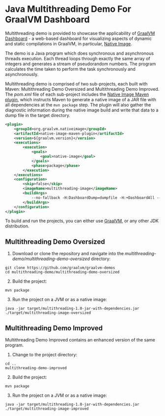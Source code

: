 # Java Multithreading Demo For GraalVM Dashboard

Multithreading demo is provided to showcase the applicability of [GraalVM Dashboard](https://www.graalvm.org/docs/tools/dashboard/) - a web-based dashboard for visualizing aspects of dynamic and static compilations in GraalVM, in particular, [Native Image](https://www.graalvm.org/reference-manual/native-image/).

The demo is a Java program which does synchronous and asynchronous threads execution.
Each thread loops through exactly the same array of integers and generates a stream of pseudorandom numbers.
The program calculates the time taken to perform the task synchronously and asynchronously.

Multithreading demo is comprised of two sub-projects, each built with Maven: Multithreading Demo Oversized and Multithreading Demo Improved.
The _pom.xml_ file of each sub-project includes the [Native Image Maven plugin](https://www.graalvm.org/reference-manual/native-image/NativeImageMavenPlugin/), which instructs Maven to generate a native image of a JAR file with all dependencies at the `mvn package` step.
The plugin will also gather the diagnostic information during the native image build and write that data to a dump file in the target directory.

```xml
<plugin>
    <groupId>org.graalvm.nativeimage</groupId>
    <artifactId>native-image-maven-plugin</artifactId>
    <version>${graalvm.version}</version>
    <executions>
        <execution>
            <goals>
                <goal>native-image</goal>
            </goals>
            <phase>package</phase>
        </execution>
    </executions>
    <configuration>
        <skip>false</skip>
        <imageName>multithreading-image</imageName>
        <buildArgs>
            --no-fallback -H:DashboardDump=dumpfile -H:+DashboardAll --initialize-at-build-time
        </buildArgs>
    </configuration>
</plugin>
```

To build and run the projects, you can either use [GraalVM](https://www.graalvm.org/downloads/), or any other JDK distribution.

## Multithreading Demo Oversized

1. Download or clone the repository and navigate into the _multithreading-demo/multithreading-demo-oversized_ directory:
  ```
  git clone https://github.com/graalvm/graalvm-demos
  cd multithreading-demo/multithreading-demo-oversized
  ```
2. Build the project:
  ```
  mvn package
  ```
3. Run the project on a JVM or as a native image:
  ```
  java -jar target/multithreading-1.0-jar-with-dependencies.jar
  ./target/multithreading-image-oversized
  ```

## Multithreading Demo Improved

Multithreading Demo Improved contains an enhanced version of the same program.

1. Change to the project directory:
  ```
  cd ..
  multithreading-demo-improved
  ```
2. Build the project:
  ```
  mvn package
  ```
3. Run the project on a JVM or as a native image:
  ```
  java -jar target/multithreading-1.0-jar-with-dependencies.jar
  ./target/multithreading-image-improved
  ```
